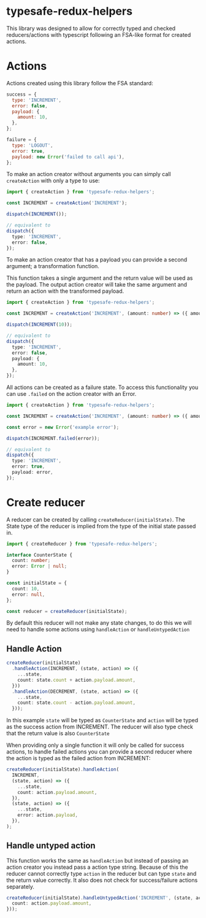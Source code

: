 # typesafe-redux-helpers

This library was designed to allow for correctly typed and checked reducers/actions with typescript
following an FSA-like format for created actions.

# Actions

Actions created using this library follow the FSA standard:

```javascript
success = {
  type: 'INCREMENT',
  error: false,
  payload: {
    amount: 10,
  },
};

failure = {
  type: 'LOGOUT',
  error: true,
  payload: new Error('failed to call api'),
};
```

To make an action creator without arguments you can simply call `createAction` with only a type to use:

```typescript
import { createAction } from 'typesafe-redux-helpers';

const INCREMENT = createAction('INCREMENT');

dispatch(INCREMENT());

// equivalent to
dispatch({
  type: 'INCREMENT',
  error: false,
});
```

To make an action creator that has a payload you can provide a second argument; a transformation function.

This function takes a single argument and the return value will be used as the payload. The output action
creator will take the same argument and return an action with the transformed payload.

```typescript
import { createAction } from 'typesafe-redux-helpers';

const INCREMENT = createAction('INCREMENT', (amount: number) => ({ amount }));

dispatch(INCREMENT(10));

// equivalent to
dispatch({
  type: 'INCREMENT',
  error: false,
  payload: {
    amount: 10,
  },
});
```

All actions can be created as a failure state. To access this functionality you can use
`.failed` on the action creator with an Error.

```typescript
import { createAction } from 'typesafe-redux-helpers';

const INCREMENT = createAction('INCREMENT', (amount: number) => ({ amount }));

const error = new Error('example error');

dispatch(INCREMENT.failed(error));

// equivalent to
dispatch({
  type: 'INCREMENT',
  error: true,
  payload: error,
});
```

# Create reducer

A reducer can be created by calling `createReducer(initialState)`. The State type of the reducer
is implied from the type of the initial state passed in.

```typescript
import { createReducer } from 'typesafe-redux-helpers';

interface CounterState {
  count: number;
  error: Error | null;
}

const initialState = {
  count: 10,
  error: null,
};

const reducer = createReducer(initialState);
```

By default this reducer will not make any state changes, to do this we will need to handle
some actions using `handleAction` or `handleUntypedAction`

## Handle Action

```typescript
createReducer(initialState)
  .handleAction(INCREMENT, (state, action) => ({
    ...state,
    count: state.count + action.payload.amount,
  }))
  .handleAction(DECREMENT, (state, action) => ({
    ...state,
    count: state.count - action.payload.amount,
  }));
```

In this example `state` will be typed as `CounterState` and `action` will be typed as the success action from INCREMENT.
The reducer will also type check that the return value is also `CounterState`

When providing only a single function it will only be called for success actions, to handle failed actions you
can provide a second reducer where the action is typed as the failed action from INCREMENT:

```typescript
createReducer(initialState).handleAction(
  INCREMENT,
  (state, action) => ({
    ...state,
    count: action.payload.amount,
  }),
  (state, action) => ({
    ...state,
    error: action.payload,
  }),
);
```

## Handle untyped action

This function works the same as `handleAction` but instead of passing an action creator you instead pass a
action type string. Because of this the reducer cannot correctly type `action` in the reducer but can type
`state` and the return value correctly. It also does not check for success/failure actions separately.

```typescript
createReducer(initialState).handleUntypedAction('INCREMENT', (state, action) => ({
  count: action.payload.amount,
}));
```
